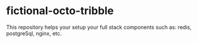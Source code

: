 # fictional-octo-tribble
This repository helps your setup your full stack components such as: redis, postgreSql, nginx, etc.
